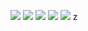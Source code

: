 ![](https://github-profile-summary-cards.vercel.app/api/cards/profile-details?username=DakshNamdev&theme=monokai)
![](https://github-profile-summary-cards.vercel.app/api/cards/repos-per-language?username=DakshNamdev&theme=monokai)
![](https://github-profile-summary-cards.vercel.app/api/cards/most-commit-language?username=DakshNamdev&theme=monokai)
![](https://github-profile-summary-cards.vercel.app/api/cards/stats?username=DakshNamdev&theme=monokai)
![](https://github-profile-summary-cards.vercel.app/api/cards/productive-time?username=DakshNamdev&theme=monokai)
z
